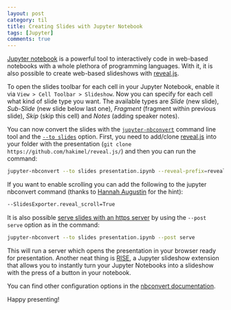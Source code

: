 ```yaml
---
layout: post
category: til
title: Creating Slides with Jupyter Notebook
tags: [Jupyter]
comments: true
---
```



[Jupyter notebook](http://jupyter.org/) is a powerful tool to interactively code in web-based notebooks with a whole plethora of programming languages. With it, it is also possible to create web-based slideshows with [reveal.js](https://github.com/hakimel/reveal.js/).

To open the slides toolbar for each cell in your Jupyter Notebook, enable it via `View > Cell Toolbar > Slideshow`. Now you can specify for each cell what kind of slide type you want. The available types are _Slide_ (new slide), _Sub-Slide_ (new slide below last one), _Fragment_ (fragment within previous slide), _Skip_ (skip this cell) and _Notes_ (adding speaker notes).

You can now convert the slides with the [`jupyter-nbconvert`](https://nbconvert.readthedocs.io/en/latest/) command line tool and the [`--to slides`](http://nbconvert.readthedocs.io/en/latest/usage.html#convert-revealjs) option. First, you need to add/clone [reveal.js](https://github.com/hakimel/reveal.js/) into your folder with the presentation (`git clone https://github.com/hakimel/reveal.js/`) and then you can run the command:

```bash
jupyter-nbconvert --to slides presentation.ipynb --reveal-prefix=reveal.js
```

If you want to enable scrolling you can add the following to the jupyter nbconvert command (thanks to [Hannah Augustin](http://hannahaugustin.at/) for the hint):

```bash
--SlidesExporter.reveal_scroll=True
```

It is also possible [serve slides with an https server](http://nbconvert.readthedocs.io/en/latest/usage.html#servepostprocessorexample) by using the `--post serve` option as in the command:

```bash
jupyter-nbconvert --to slides presentation.ipynb --post serve
```

This will run a server which opens the presentation in your browser ready for presentation. Another neat thing is [RISE](https://github.com/damianavila/RISE), a Jupyter slideshow extension that allows you to instantly turn your Jupyter Notebooks into a slideshow with the press of a button in your notebook. 

You can find other configuration options in the [nbconvert documentation](https://nbconvert.readthedocs.io/en/latest/config_options.html).

Happy presenting!
